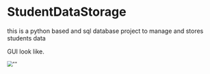 # StudentDataStorage
this is a python based and sql database project to manage and stores students data

GUI look like.

<img src="E:\StudentDataStorage\Images\GUIscreenShort.png" alt="&quot;&quot;" style="zoom:80%;" />